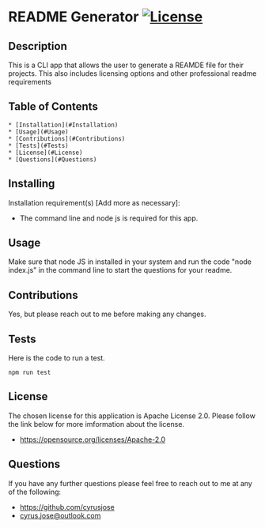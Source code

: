  # README Generator [![License](https://img.shields.io/badge/License-Apache%202.0-blue.svg)](https://opensource.org/licenses/Apache-2.0)
 ## Description
 This is a CLI app that allows the user to generate a REAMDE file for their projects. This also includes licensing options and other professional readme requirements
 ## Table of Contents
 <!--ts-->
    * [Installation](#Installation)
    * [Usage](#Usage)
    * [Contributions](#Contributions)
    * [Tests](#Tests)
    * [License](#License)
    * [Questions](#Questions)
 <!--te-->
 ## Installing
 Installation requirement(s) [Add more as necessary]: 
 * The command line and node js is required for this app.
 ## Usage
 Make sure that node JS in installed in your system and run the code "node index.js" in the command line to start the questions for your readme.
 ## Contributions
 Yes, but please reach out to me before making any changes.
 ## Tests
 Here is the code to run a test.
 ```
 npm run test
 ```
 ## License
 The chosen license for this application is Apache License 2.0. Please follow the link below for more imformation about the license.
 * https://opensource.org/licenses/Apache-2.0
 ## Questions
 If you have any further questions please feel free to reach out to me at any of the following: 

 * https://github.com/cyrusjose
 * cyrus.jose@outlook.com
